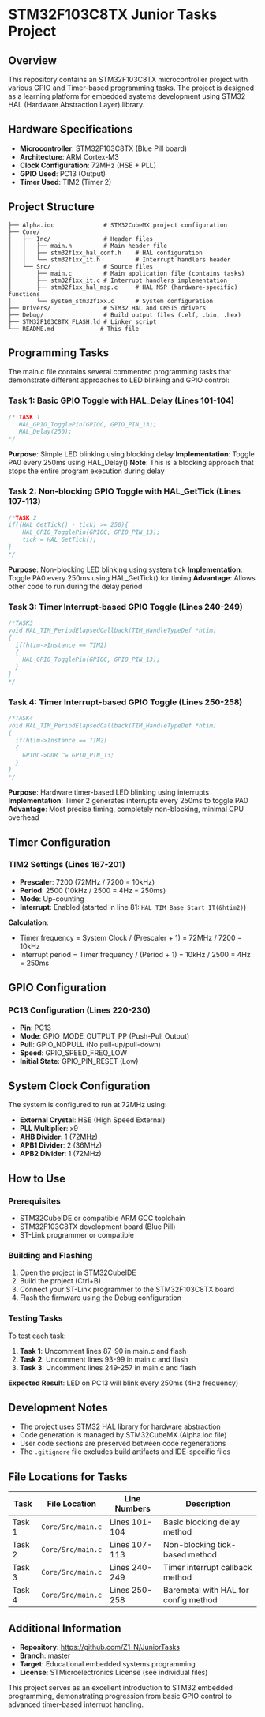 # STM32F103C8TX Junior Tasks Project

## Overview

This repository contains an STM32F103C8TX microcontroller project with various GPIO and Timer-based programming tasks. The project is designed as a learning platform for embedded systems development using STM32 HAL (Hardware Abstraction Layer) library.

## Hardware Specifications

- **Microcontroller**: STM32F103C8TX (Blue Pill board)
- **Architecture**: ARM Cortex-M3
- **Clock Configuration**: 72MHz (HSE + PLL)
- **GPIO Used**: PC13 (Output)
- **Timer Used**: TIM2 (Timer 2)

## Project Structure

```
├── Alpha.ioc              # STM32CubeMX project configuration
├── Core/
│   ├── Inc/               # Header files
│   │   ├── main.h         # Main header file
│   │   ├── stm32f1xx_hal_conf.h    # HAL configuration
│   │   └── stm32f1xx_it.h          # Interrupt handlers header
│   └── Src/               # Source files
│       ├── main.c         # Main application file (contains tasks)
│       ├── stm32f1xx_it.c # Interrupt handlers implementation
│       ├── stm32f1xx_hal_msp.c     # HAL MSP (hardware-specific) functions
│       └── system_stm32f1xx.c      # System configuration
├── Drivers/               # STM32 HAL and CMSIS drivers
├── Debug/                 # Build output files (.elf, .bin, .hex)
├── STM32F103C8TX_FLASH.ld # Linker script
└── README.md             # This file
```

## Programming Tasks

The main.c file contains several commented programming tasks that demonstrate different approaches to LED blinking and GPIO control:

### Task 1: Basic GPIO Toggle with HAL_Delay (Lines 101-104)
```c
/* TASK 1
   HAL_GPIO_TogglePin(GPIOC, GPIO_PIN_13);
   HAL_Delay(250);
*/
```
**Purpose**: Simple LED blinking using blocking delay
**Implementation**: Toggle PA0 every 250ms using HAL_Delay()
**Note**: This is a blocking approach that stops the entire program execution during delay

### Task 2: Non-blocking GPIO Toggle with HAL_GetTick (Lines 107-113)
```c
/*TASK 2
if((HAL_GetTick() - tick) >= 250){
    HAL_GPIO_TogglePin(GPIOC, GPIO_PIN_13);
    tick = HAL_GetTick();
}
*/
```
**Purpose**: Non-blocking LED blinking using system tick
**Implementation**: Toggle PA0 every 250ms using HAL_GetTick() for timing
**Advantage**: Allows other code to run during the delay period

### Task 3: Timer Interrupt-based GPIO Toggle (Lines 240-249)
```c
/*TASK3
void HAL_TIM_PeriodElapsedCallback(TIM_HandleTypeDef *htim)
{
  if(htim->Instance == TIM2)
  {
    HAL_GPIO_TogglePin(GPIOC, GPIO_PIN_13);
  }
}
*/
```
### Task 4: Timer Interrupt-based GPIO Toggle (Lines 250-258)
```c
/*TASK4
void HAL_TIM_PeriodElapsedCallback(TIM_HandleTypeDef *htim)
{
  if(htim->Instance == TIM2)
  {
    GPIOC->ODR ^= GPIO_PIN_13;
  }
}
*/
```
**Purpose**: Hardware timer-based LED blinking using interrupts
**Implementation**: Timer 2 generates interrupts every 250ms to toggle PA0
**Advantage**: Most precise timing, completely non-blocking, minimal CPU overhead

## Timer Configuration

### TIM2 Settings (Lines 167-201)
- **Prescaler**: 7200 (72MHz / 7200 = 10kHz)
- **Period**: 2500 (10kHz / 2500 = 4Hz = 250ms)
- **Mode**: Up-counting
- **Interrupt**: Enabled (started in line 81: `HAL_TIM_Base_Start_IT(&htim2)`)

**Calculation**: 
- Timer frequency = System Clock / (Prescaler + 1) = 72MHz / 7200 = 10kHz
- Interrupt period = Timer frequency / (Period + 1) = 10kHz / 2500 = 4Hz = 250ms

## GPIO Configuration

### PC13 Configuration (Lines 220-230)
- **Pin**: PC13
- **Mode**: GPIO_MODE_OUTPUT_PP (Push-Pull Output)
- **Pull**: GPIO_NOPULL (No pull-up/pull-down)
- **Speed**: GPIO_SPEED_FREQ_LOW
- **Initial State**: GPIO_PIN_RESET (Low)

## System Clock Configuration

The system is configured to run at 72MHz using:
- **External Crystal**: HSE (High Speed External)
- **PLL Multiplier**: x9
- **AHB Divider**: 1 (72MHz)
- **APB1 Divider**: 2 (36MHz)
- **APB2 Divider**: 1 (72MHz)

## How to Use

### Prerequisites
- STM32CubeIDE or compatible ARM GCC toolchain
- STM32F103C8TX development board (Blue Pill)
- ST-Link programmer or compatible

### Building and Flashing
1. Open the project in STM32CubeIDE
2. Build the project (Ctrl+B)
3. Connect your ST-Link programmer to the STM32F103C8TX board
4. Flash the firmware using the Debug configuration

### Testing Tasks
To test each task:

1. **Task 1**: Uncomment lines 87-90 in main.c and flash
2. **Task 2**: Uncomment lines 93-99 in main.c and flash
3. **Task 3**: Uncomment lines 249-257 in main.c and flash

**Expected Result**: LED on PC13 will blink every 250ms (4Hz frequency)

## Development Notes

- The project uses STM32 HAL library for hardware abstraction
- Code generation is managed by STM32CubeMX (Alpha.ioc file)
- User code sections are preserved between code regenerations
- The `.gitignore` file excludes build artifacts and IDE-specific files

## File Locations for Tasks

| Task | File Location | Line Numbers | Description |
|------|---------------|--------------|-------------|
| Task 1 | `Core/Src/main.c` | Lines 101-104 | Basic blocking delay method |
| Task 2 | `Core/Src/main.c` | Lines 107-113 | Non-blocking tick-based method |
| Task 3 | `Core/Src/main.c` | Lines 240-249 | Timer interrupt callback method |
| Task 4 | `Core/Src/main.c` | Lines 250-258 | Baremetal with HAL for config method |

## Additional Information

- **Repository**: https://github.com/Z1-N/JuniorTasks
- **Branch**: master
- **Target**: Educational embedded systems programming
- **License**: STMicroelectronics License (see individual files)

This project serves as an excellent introduction to STM32 embedded programming, demonstrating progression from basic GPIO control to advanced timer-based interrupt handling.
